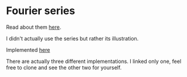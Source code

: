 # Fourier series

Read about them [here](http://mathworld.wolfram.com/FourierSeries.html).

I didn't actually use the series but rather its illustration.

Implemented [here](https://codepen.io/KayD33/pen/aPZaNa)

There are actually three different implementations. I linked only one, feel free to clone and see the other two for yourself.
